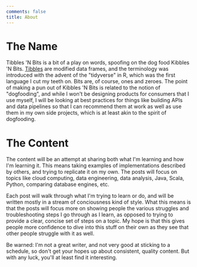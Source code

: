 ```yaml
---
comments: false
title: About
---
```


# The Name

Tibbles 'N Bits is a bit of a play on words, spoofing on the dog food Kibbles 'N Bits. [Tibbles](https://r4ds.had.co.nz/tibbles.html) are modified data frames, and the terminology was introduced with the advent of the "tidyverse" in R, which was the first language I cut my teeth on. Bits are, of course, ones and zeroes. The point of making a pun out of Kibbles 'N Bits is related to the notion of "dogfooding", and while I won't be designing products for consumers that I use myself, I will be looking at best practices for things like building APIs and data pipelines so that I can recommend them at work as well as use them in my own side projects, which is at least akin to the spirit of dogfooding.

# The Content

The content will be an attempt at sharing both what I'm learning and how I'm learning it. This means taking examples of implementations described by others, and trying to replicate it on my own. The posts will focus on topics like cloud computing, data engineering, data analysis, Java, Scala, Python, comparing database engines, etc. 

Each post will walk through what I'm trying to learn or do, and will be written mostly in a stream of conciousness kind of style. What this means is that the posts will focus more on showing people the various struggles and troubleshooting steps I go through as I learn, as opposed to trying to provide a clear, concise set of steps on a topic. My hope is that this gives people more confidence to dive into this stuff on their own as they see that other people struggle with it as well. 

Be warned: I'm not a great writer, and not very good at sticking to a schedule, so don't get your hopes up about consistent, quality content. But with any luck, you'll at least find it interesting.
